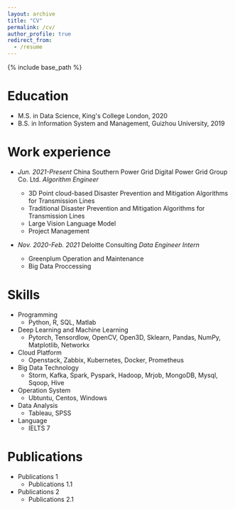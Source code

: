 ```yaml
---
layout: archive
title: "CV"
permalink: /cv/
author_profile: true
redirect_from:
  - /resume
---
```


{% include base_path %}

Education
======
* M.S. in Data Science, King's College London, 2020
* B.S. in Information System and Management, Guizhou University, 2019

Work experience
======
* *Jun. 2021-Present* China Southern Power Grid Digital Power Grid Group Co. Ltd. *Algorithm Engineer*
  * 3D Point cloud-based Disaster Prevention and Mitigation Algorithms for Transmission Lines
  * Traditional Disaster Prevention and Mitigation Algorithms for Transmission Lines
  * Large Vision Language Model
  * Project Management

* *Nov. 2020-Feb. 2021* Deloitte Consulting *Data Engineer Intern*
  * Greenplum Operation and Maintenance
  * Big Data Proccessing
  
Skills
======
* Programming
  * Python, R, SQL, Matlab
* Deep Learning and Machine Learning
  * Pytorch, Tensordlow, OpenCV, Open3D, Sklearn, Pandas, NumPy, Matplotlib, Networkx
* Cloud Platform
  * Openstack, Zabbix, Kubernetes, Docker, Prometheus
* Big Data Technology
  * Storm, Kafka, Spark, Pyspark, Hadoop, Mrjob, MongoDB, Mysql, Sqoop, Hive
* Operation System
  * Ubtuntu, Centos, Windows
* Data Analysis
  * Tableau, SPSS
* Language
  * IELTS 7

Publications
======
* Publications 1
  * Publications 1.1
* Publications 2
  * Publications 2.1
  
  
